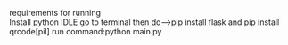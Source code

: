 requirements for running
<br>
Install python IDLE
go to terminal then do-->pip install flask
and pip install qrcode[pil]
run command:python main.py
